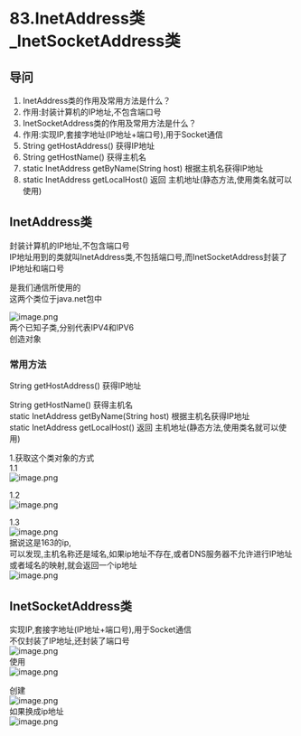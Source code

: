 # 83.InetAddress类_InetSocketAddress类

<a name="oBSkX"></a>
## 导问
1. InetAddress类的作用及常用方法是什么？
  1. 作用:封装计算机的IP地址,不包含端口号
2. InetSocketAddress类的作用及常用方法是什么？
  1. 作用:实现IP,套接字地址(IP地址+端口号),用于Socket通信
  1. String getHostAddress() 获得IP地址
  1. String getHostName() 获得主机名
  1. static InetAddress getByName(String host) 根据主机名获得IP地址
  1. static InetAddress getLocalHost() 返回 主机地址(静态方法,使用类名就可以使用)


<a name="4WEv1"></a>
## InetAddress类
封装计算机的IP地址,不包含端口号<br />IP地址用到的类就叫InetAddress类,不包括端口号,而InetSocketAddress封装了IP地址和端口号

是我们通信所使用的<br />这两个类位于java.net包中

![image.png](https://cdn.nlark.com/yuque/0/2019/png/349894/1560223532153-6005a889-2b78-4c6a-b641-e15e89f8a80c.png#align=left&display=inline&height=102&name=image.png&originHeight=204&originWidth=329&size=44744&status=done&width=164.5)<br />两个已知子类,分别代表IPV4和IPV6<br />创造对象
<a name="nKTom"></a>
### 常用方法
String getHostAddress() 获得IP地址

String getHostName() 获得主机名<br />static InetAddress getByName(String host) 根据主机名获得IP地址<br />static InetAddress getLocalHost() 返回 主机地址(静态方法,使用类名就可以使用)

1.获取这个类对象的方式<br />1.1<br />![image.png](https://cdn.nlark.com/yuque/0/2019/png/349894/1560223766417-e1a38376-1910-4a65-9bd2-ffd3f6192e25.png#align=left&display=inline&height=188&name=image.png&originHeight=376&originWidth=1178&size=376590&status=done&width=589)

1.2<br />![image.png](https://cdn.nlark.com/yuque/0/2019/png/349894/1560223851051-a22b076c-6aa3-405e-a02f-181cfae40482.png#align=left&display=inline&height=196&name=image.png&originHeight=391&originWidth=1154&size=356310&status=done&width=577)

1.3<br />![image.png](https://cdn.nlark.com/yuque/0/2019/png/349894/1560223949076-3601e0a8-70a1-4cb0-a45f-8aa4513af1fe.png#align=left&display=inline&height=199&name=image.png&originHeight=397&originWidth=1018&size=373091&status=done&width=509)<br />据说这是163的ip,<br />可以发现,主机名称还是域名,如果ip地址不存在,或者DNS服务器不允许进行IP地址或者域名的映射,就会返回一个ip地址<br />![image.png](https://cdn.nlark.com/yuque/0/2019/png/349894/1560224065723-f40c6cd4-5a4e-4773-9059-63dce4c4c836.png#align=left&display=inline&height=15&name=image.png&originHeight=30&originWidth=982&size=56605&status=done&width=491)

<a name="b2f5K"></a>
## InetSocketAddress类
实现IP,套接字地址(IP地址+端口号),用于Socket通信<br />不仅封装了IP地址,还封装了端口号<br />![image.png](https://cdn.nlark.com/yuque/0/2019/png/349894/1560224170635-2b0abe49-9ec4-44ab-a3e9-f02beb8fed6f.png#align=left&display=inline&height=339&name=image.png&originHeight=677&originWidth=2012&size=417331&status=done&width=1006)<br />使用<br />![image.png](https://cdn.nlark.com/yuque/0/2019/png/349894/1560224219406-54d719fb-2a89-4d88-92c1-b8cc868cb566.png#align=left&display=inline&height=170&name=image.png&originHeight=339&originWidth=565&size=114085&status=done&width=282.5)

创建<br />![image.png](https://cdn.nlark.com/yuque/0/2019/png/349894/1560224400692-28bb686d-7ed4-4270-ab8c-8428068659cc.png#align=left&display=inline&height=298&name=image.png&originHeight=595&originWidth=1204&size=655618&status=done&width=602)<br />如果换成ip地址<br />![image.png](https://cdn.nlark.com/yuque/0/2019/png/349894/1560224473454-f67762e0-baf4-448c-9f71-1397a8dfa6f1.png#align=left&display=inline&height=283&name=image.png&originHeight=566&originWidth=1100&size=638296&status=done&width=550)

